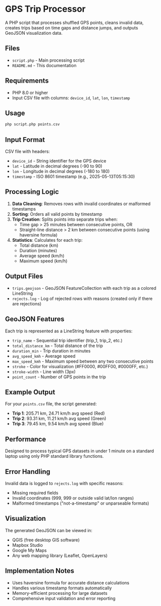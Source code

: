 # GPS Trip Processor

A PHP script that processes shuffled GPS points, cleans invalid data, creates trips based on time gaps and distance jumps, and outputs GeoJSON visualization data.

## Files

- `script.php` - Main processing script
- `README.md` - This documentation

## Requirements

- PHP 8.0 or higher
- Input CSV file with columns: `device_id`, `lat`, `lon`, `timestamp`

## Usage

```bash
php script.php points.csv
```

## Input Format

CSV file with headers:
- `device_id` - String identifier for the GPS device
- `lat` - Latitude in decimal degrees (-90 to 90)
- `lon` - Longitude in decimal degrees (-180 to 180)  
- `timestamp` - ISO 8601 timestamp (e.g., 2025-05-13T05:15:30)

## Processing Logic

1. **Data Cleaning**: Removes rows with invalid coordinates or malformed timestamps
2. **Sorting**: Orders all valid points by timestamp
3. **Trip Creation**: Splits points into separate trips when:
   - Time gap > 25 minutes between consecutive points, OR
   - Straight-line distance > 2 km between consecutive points (using haversine formula)
4. **Statistics**: Calculates for each trip:
   - Total distance (km)
   - Duration (minutes)
   - Average speed (km/h)
   - Maximum speed (km/h)

## Output Files

- `trips.geojson` - GeoJSON FeatureCollection with each trip as a colored LineString
- `rejects.log` - Log of rejected rows with reasons (created only if there are rejections)

## GeoJSON Features

Each trip is represented as a LineString feature with properties:
- `trip_name` - Sequential trip identifier (trip_1, trip_2, etc.)
- `total_distance_km` - Total distance of the trip
- `duration_min` - Trip duration in minutes
- `avg_speed_kmh` - Average speed
- `max_speed_kmh` - Maximum speed between any two consecutive points
- `stroke` - Color for visualization (#FF0000, #00FF00, #0000FF, etc.)
- `stroke-width` - Line width (3px)
- `point_count` - Number of GPS points in the trip

## Example Output

For your `points.csv` file, the script generated:
- **Trip 1**: 205.71 km, 24.71 km/h avg speed (Red)
- **Trip 2**: 93.31 km, 11.21 km/h avg speed (Green) 
- **Trip 3**: 79.45 km, 9.54 km/h avg speed (Blue)

## Performance

Designed to process typical GPS datasets in under 1 minute on a standard laptop using only PHP standard library functions.

## Error Handling

Invalid data is logged to `rejects.log` with specific reasons:
- Missing required fields
- Invalid coordinates (999, 999 or outside valid lat/lon ranges)
- Malformed timestamps ("not-a-timestamp" or unparseable formats)

## Visualization

The generated GeoJSON can be viewed in:
- QGIS (free desktop GIS software)
- Mapbox Studio
- Google My Maps
- Any web mapping library (Leaflet, OpenLayers)

## Implementation Notes

- Uses haversine formula for accurate distance calculations
- Handles various timestamp formats automatically  
- Memory-efficient processing for large datasets
- Comprehensive input validation and error reporting
